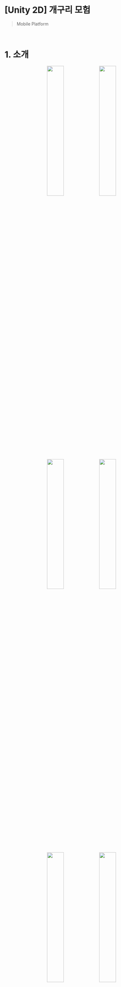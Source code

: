 # [Unity 2D] 개구리 모험
> Mobile Platform

<br>

# 1. 소개
<div align="center">

  <img src="https://github.com/user-attachments/assets/03329ac3-e817-4511-abed-56c021b4a784" width="33%" height="33%"/>
  <img src="https://github.com/user-attachments/assets/460d680c-6b66-4d04-a248-cd3210d8e568" width="33%" height="33%"/>
  <img src="https://github.com/user-attachments/assets/e9e88da0-2866-4ea3-af74-d54de46ff4c4" width="33%" height="33%"/>
 
  <img src="https://github.com/user-attachments/assets/692caa8e-17f8-41e4-8577-924703c8c64e" width="33%" height="33%"/>
  <img src="https://github.com/user-attachments/assets/d9c9938d-c92e-4dad-8147-24b93c3405f4" width="33%" height="33%"/>
  <img src="https://github.com/user-attachments/assets/c6a975a5-54ef-497f-abc1-2429817df373" width="33%" height="33%"/>

  < 게임 플레이 사진 >
</div>

+ Unity 2D Jump 게임입니다.

+ Unity로 게임을 만들어 보고싶어서 제작해봤습니다.

+ 개발기간: 2023.02.01 ~ 2024.04.01 ( 약 2개월 )

+ 형상관리: Github

<br>

# 2. 개발 환경
+ Unity 2021.3.21f1 LTS
+ C#
+ Android

  <br>

# 3. 사용 기술
| 기술 | 설명 |
|:---:|:---|
| 디자인 패턴 | ● **싱글톤** + **Static** 2가지를 사용하여 Manager 관리 |
| Save | 게임 데이터를 모두 Json으로 변환하여 관리 ( Dictionary 포함 ) |

<br>

# 4. 게임 설명

총 5개의 스테이지로 구성되어있습니다. -> 사과, 바나나, 오렌지, 파인애플, 딸기
맵 끝에 존재하는 과일을 획득하면 다음 스테이지가 해금되며, 도착까지 다양한 장애물 및 몹들이 존재합니다.
총 과일 5개를 모으면 게임이 종료됩니다.

<div align="center">

  <img src="https://github.com/user-attachments/assets/e5e17403-57ef-4481-b6a0-bd90fcd0f163" width="100%" height="100%"/>
  
  < Stage 1 >
  <img src="https://github.com/user-attachments/assets/3f8f78b6-e161-4615-85be-0cf3f14fb9f6" width="100%" height="100%"/>

  < Stage 2 >
  <img src="https://github.com/user-attachments/assets/b9dc2ae2-1811-4d67-9212-048c24a95405" width="100%" height="100%"/>
  
  < Stage 3 >
  <img src="https://github.com/user-attachments/assets/eb89e633-7955-4376-8eca-638dadebe076" width="100%" height="100%"/>

  < Stage 4 >
  <img src="https://github.com/user-attachments/assets/2a183c0b-3319-466f-ba74-0ad168df0998" width="100%" height="100%"/>
  
  < Stage 5 >
  
</div>

<br>

# 5. 게임 포인트
  - 점프 키 제거
     - 점프 키를 제거하고 이동할 때는 무조건 점프가 되며 이동됩니다.
     - 점프가 자동이라는 제약조건을 넣어서 게임 난이도를 조절하였습니다.
       
  - 다양한 맵 종류
     - 과일마다 맵이 다릅니다.
     - 초원, 습지, 사막, 유적, 설산
       
  - 자유로운 저장
     - 맵에는 고유 세이브포인트가 2 군데 존재하지만, 광고를 보면 원하는 자리에 세이브 포인트가 생성됩니다.
     - 광고를 플레이어가 게임을 진행하면서 영향을 주지 않는 선에서 넣었습니다.
       
  - 함정
     - 보이는 함정, 안보이는 함정, 다양한 몹들로 게임 분위기를 맞추었습니다.
     - 특히 안보이는 함정을 통해 플레이어가 자연스럽게 광고에 손이 가게 설계했습니다.
       
    
<br>

## 6. 소개 영상
+ [소개 영상](https://youtu.be/ehe6kFCcfFM)

